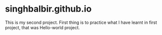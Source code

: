# singhbalbir.github.io
This is my second project.
First thing is to practice what I have learnt in first project, that was Hello-world project.
